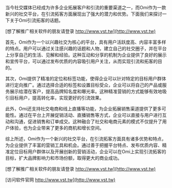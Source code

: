 当今社交媒体已经成为许多企业拓展客户和引流的重要渠道之一，而Omi作为一款新兴的社交平台，在引流拓客方面展现出了强大的潜力和优势。下面我们来探讨一下关于Omi引流拓客的话题。

[想了解推广相关软件的朋友请登录 http://www.vst.tw](http://www.vst.tw)

首先，Omi作为一个以兴趣社交为核心的平台，具有用户活跃度高、内容丰富多样的特点。用户可以通过关注感兴趣的话题和人物，建立自己的社交圈子，并在平台上分享自己的生活、见解和经验。这种互动和分享的机制为企业提供了良好的展示和宣传平台，可以通过发布优质的内容吸引用户关注，从而实现引流和拓客的目的。

其次，Omi提供了精准的定位和标签功能，使得企业可以针对特定的目标用户群体进行定向推广。通过选择合适的标签和设置目标受众，企业可以将自己的产品或服务展示给潜在客户，提高品牌知名度和曝光率。这种精准营销的方式能够有效地吸引目标用户，提高转化率，实现更好的引流效果。

此外，Omi还支持社交电商和线上直播等功能，为企业拓展销售渠道提供了更多可能性。通过在平台上开展促销活动、直播销售等方式，企业可以直接与用户进行互动和沟通，促进销售和订单成交。这种融合了社交和电商元素的模式不仅提升了用户体验，也为企业带来了更多的商机和增长空间。

综上所述，Omi作为一个新兴的社交平台，在引流拓客方面具有诸多优势和特点，为企业提供了丰富的营销工具和机会。通过善于把握平台特点、发布优质内容、精准定位目标用户群体以及开展创新的营销活动，企业可以在Omi上实现引流拓客的目标，扩大品牌影响力和市场份额，取得更大的商业成功。

[想了解推广相关软件的朋友请登录 http://www.vst.tw](http://www.vst.tw)


[访问软件官网 http://www.vst.tw](http://www.vst.tw)
